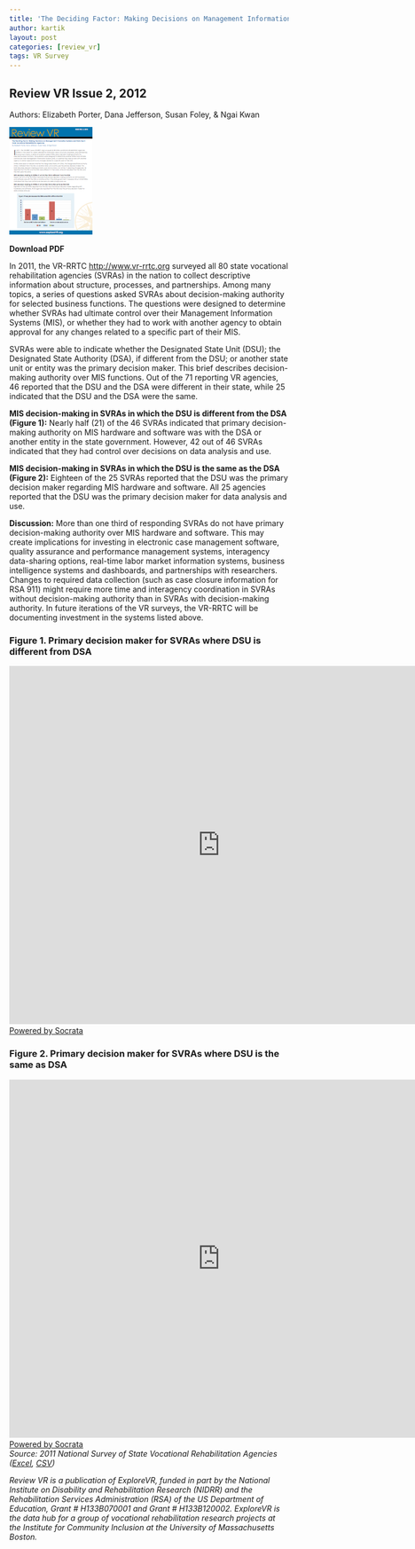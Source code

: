 ```yaml
---
title: 'The Deciding Factor: Making Decisions on Management Information Systems and Data Use in State Vocational Rehabilitation Agencies'
author: kartik
layout: post
categories: [review_vr]
tags: VR Survey
---
```

<h2>Review VR Issue 2, 2012</h2>
Authors: Elizabeth Porter, Dana Jefferson, Susan Foley, &amp; Ngai Kwan

<span class="left"><a href="files/review_vr/ReviewVR_2.pdf"><img src="img/ReviewVR_2_.png" alt="" /></a></span>

<strong><em class="icon-download"></em>Download PDF</strong>

In 2011, the VR-RRTC <a href="www.VR-RRTC.org">http://www.vr-rrtc.org</a> surveyed all 80 state vocational rehabilitation agencies (SVRAs) in the nation to collect descriptive information about structure, processes, and partnerships. Among many topics, a series of questions asked SVRAs about decision-making authority for selected business functions. The questions were designed to determine whether SVRAs had ultimate control over their Management Information Systems (MIS), or whether they had to work with another agency to obtain approval for any changes related to a specific part of their MIS.

SVRAs were able to indicate whether the Designated State Unit (DSU); the Designated State Authority (DSA), if different from the DSU; or another state unit or entity was the primary decision maker. This brief describes decision-making authority over MIS functions. Out of the 71 reporting VR agencies, 46 reported that the DSU and the DSA were different in their state, while 25 indicated that the DSU and the DSA were the same.

<strong>MIS decision-making in SVRAs in which the DSU is different from the DSA (Figure 1):</strong> Nearly half (21) of the 46 SVRAs indicated that primary decision-making authority on MIS hardware and software was with the DSA or another entity in the state government. However, 42 out of 46 SVRAs indicated that they had control over decisions on data analysis and use.

<strong>MIS decision-making in SVRAs in which the DSU is the same as the DSA (Figure 2):</strong> Eighteen of the 25 SVRAs reported that the DSU was the primary decision maker regarding MIS hardware and software. All 25 agencies reported that the DSU was the primary decision maker for data analysis and use.

<strong>Discussion:</strong> More than one third of responding SVRAs do not have primary decision-making authority over MIS hardware and software. This may create implications for investing in electronic case management software, quality assurance and performance management systems, interagency data-sharing options, real-time labor market information systems, business intelligence systems and dashboards, and partnerships with researchers. Changes to required data collection (such as case closure information for RSA 911) might require more time and interagency coordination in SVRAs without decision-making authority than in SVRAs with decision-making authority. In future iterations of the VR surveys, the VR-RRTC will be documenting investment in the systems listed above.
<h3>Figure 1. Primary decision maker for SVRAs where DSU is different from DSA</h3>
<div><iframe width="760px" height="646px" frameborder="0" scrolling="no" src="https://opendata.socrata.com/w/ayvi-3yb6/y34g-bnf3?cur=FtnGD0XfbE1&amp;from=root"></iframe><a href="http://www.socrata.com/" target="_blank">Powered by Socrata</a>

</div>
<h3>Figure 2. Primary decision maker for SVRAs where DSU is the same as DSA</h3>
<div><iframe width="760px" height="646px" frameborder="0" scrolling="no" src="https://opendata.socrata.com/w/grth-xtfu/y34g-bnf3?cur=aXeaY1Y_FgE&amp;from=root"></iframe><a href="http://www.socrata.com/" target="_blank">Powered by Socrata</a>

</div>
<em>Source: 2011 National Survey of State Vocational Rehabilitation Agencies (<a href="files/VRSurvey_ExploreVR.xlsx">Excel</a>, <a href="files/VRSurvey_ExploreVR.csv">CSV</a>) </em>

<em>Review VR is a publication of ExploreVR, funded in part by the National Institute on Disability and Rehabilitation Research (NIDRR) and the Rehabilitation Services Administration (RSA) of the US Department of Education, Grant # H133B070001 and Grant # H133B120002. ExploreVR is the data hub for a group of vocational rehabilitation research projects at the Institute for Community Inclusion at the University of Massachusetts Boston.</em>
